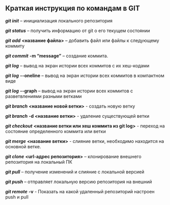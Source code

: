 ## Краткая инструкция по командам в GIT

***git init*** – инициализация локального репозитория

***git status*** – получить информацию от git о его текущем состоянии

***git add*** **<название файла>** – добавить файл или файлы к следующему коммиту

***git commit*** **-m “message”** – создание коммита.

***git log*** – вывод на экран истории всех коммитов с их хеш-кодами

***git log*** **--oneline** – вывод на экран истории всех коммитов в компактном виде

***git log*** **--graph** – вывод на экран истории всех коммитов c разветвлениями разными ветками

***git branch*** **<название новой ветки>** - создать новую ветку

***git branch*** **-d <название ветки>** - удаление существующей ветки

***git checkout*** **<название ветки или хеш коммита из git log>** - переход на состояние определенного коммита или ветки

***git merge*** **<название ветки>** - слияние ветки, необходимо находится на основной ветке.

***git clone*** **<url-адрес репозитория>** – клонирование внешнего репозитория на
локальный ПК

***git pull*** – получение изменений и слияние с локальной версией

***git push*** – отправляет локальную версию репозитория на внешний

***git remote*** **-v** - Показать на какой удаленный репозиторий настроен push и pull
